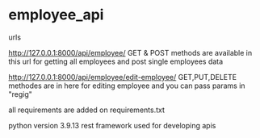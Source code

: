 # employee_api

urls

http://127.0.0.1:8000/api/employee/     GET & POST methods are available in this url for getting all employees and post single employees data 

http://127.0.0.1:8000/api/employee/edit-employee/      GET,PUT,DELETE methodes are in here for editing employee and you can pass params in "regig" 

all requirements are added on requirements.txt

python version 3.9.13
rest framework used for developing apis

